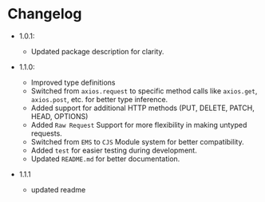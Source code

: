 # Changelog

- 1.0.1:

  - Updated package description for clarity.

- 1.1.0:

  - Improved type definitions
  - Switched from `axios.request` to specific method calls like `axios.get`, `axios.post`, etc. for better type inference.
  - Added support for additional HTTP methods (PUT, DELETE, PATCH, HEAD, OPTIONS)
  - Added `Raw Request` Support for more flexibility in making untyped requests.
  - Switched from `EMS` to `CJS` Module system for better compatibility.
  - Added `test` for easier testing during development.
  - Updated `README.md` for better documentation.

- 1.1.1

  - updated readme
